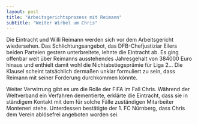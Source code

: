 ```yaml
---
layout: post
title: "Arbeitsgerichtsprozess mit Reimann"
subtitle: "Weiter Wirbel um Chris"
---
```


Die Eintracht und Willi Reimann werden sich vor dem Arbeitsgericht wiedersehen. Das Schlichtungsangebot, das DFB-Chefjustiziar Eilers beiden Parteien gestern unterbreitete, lehnte die Eintracht ab. Es ging offenbar weit über Reimanns ausstehendes Jahresgehalt von 384000 Euro hinaus und enthielt damit wohl die Nichtabstiegsprämie für Liga 2... Die Klausel scheint tatsächlich dermaßen unklar formuliert zu sein, dass Reimann mit seiner Forderung durchkommen könnte.

Weiter Verwirrung gibt es um die Rolle der FIFA im Fall Chris. Während der Weltverband ein Verfahren dementierte, erklärte die Eintracht, dass sie in ständigem Kontakt mit dem für solche Fälle zuständigen Mitarbeiter Monteneri stehe. Unterdessen bestätigte der 1. FC Nürnberg, dass Chris dem Verein ablösefrei angeboten worden sei.
